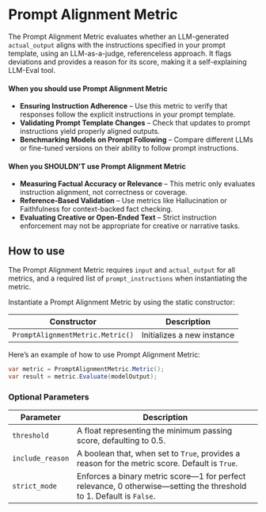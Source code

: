 # Prompt Alignment Metric

The Prompt Alignment Metric evaluates whether an LLM-generated `actual_output` aligns with the instructions specified in your prompt template, using an LLM-as-a-judge, referenceless approach. It flags deviations and provides a reason for its score, making it a self-explaining LLM-Eval tool.

#### When you should use Prompt Alignment Metric

- **Ensuring Instruction Adherence** – Use this metric to verify that responses follow the explicit instructions in your prompt template.
- **Validating Prompt Template Changes** – Check that updates to prompt instructions yield properly aligned outputs.
- **Benchmarking Models on Prompt Following** – Compare different LLMs or fine-tuned versions on their ability to follow prompt instructions.

#### When you SHOULDN'T use Prompt Alignment Metric

- **Measuring Factual Accuracy or Relevance** – This metric only evaluates instruction alignment, not correctness or coverage.
- **Reference-Based Validation** – Use metrics like Hallucination or Faithfulness for context-backed fact checking.
- **Evaluating Creative or Open-Ended Text** – Strict instruction enforcement may not be appropriate for creative or narrative tasks.

## How to use

The Prompt Alignment Metric requires `input` and `actual_output` for all metrics, and a required list of `prompt_instructions` when instantiating the metric.

Instantiate a Prompt Alignment Metric by using the static constructor:

| Constructor                      | Description                |
| -------------------------------- | -------------------------- |
| `PromptAlignmentMetric.Metric()` | Initializes a new instance |

Here’s an example of how to use Prompt Alignment Metric:

```csharp
var metric = PromptAlignmentMetric.Metric();
var result = metric.Evaluate(modelOutput);
```

### Optional Parameters

| Parameter        | Description                                                                                                         |
| ---------------- | ------------------------------------------------------------------------------------------------------------------- |
| `threshold`      | A float representing the minimum passing score, defaulting to 0.5.                                                  |
| `include_reason` | A boolean that, when set to `True`, provides a reason for the metric score. Default is `True`.                      |
| `strict_mode`    | Enforces a binary metric score—1 for perfect relevance, 0 otherwise—setting the threshold to 1. Default is `False`. |
